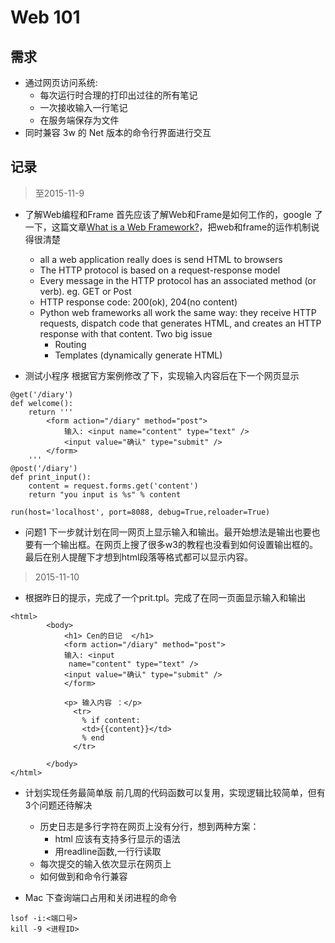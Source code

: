 # Web 101
## 需求
- 通过网页访问系统:
	- 每次运行时合理的打印出过往的所有笔记
	- 一次接收输入一行笔记
	- 在服务端保存为文件
- 同时兼容 3w 的 Net 版本的命令行界面进行交互

## 记录
> 至2015-11-9 

- 了解Web编程和Frame 
首先应该了解Web和Frame是如何工作的，google 了一下，这篇文章[What is a Web Framework?](http://www.jeffknupp.com/blog/2014/03/03/what-is-a-web-framework/)，把web和frame的运作机制说得很清楚
	- all a web application really does is send HTML to browsers
	- The HTTP protocol is based on a request-response model
	- Every message in the HTTP protocol has an associated method (or verb). eg. GET or Post
	- HTTP response code: 200(ok), 204(no content) 
	- Python web frameworks all work the same way: they receive HTTP requests, dispatch code that generates HTML, and creates an HTTP response with that content. Two big issue
		- Routing
		- Templates (dynamically generate HTML)


- 测试小程序
根据官方案例修改了下，实现输入内容后在下一个网页显示

```
@get('/diary')
def welcome():
	return '''
        <form action="/diary" method="post">
            输入: <input name="content" type="text" />
            <input value="确认" type="submit" />
        </form>
    '''
@post('/diary')
def print_input():
	content = request.forms.get('content')
	return "you input is %s" % content

run(host='localhost', port=8088, debug=True,reloader=True)
```

- 问题1
下一步就计划在同一网页上显示输入和输出。最开始想法是输出也要也要有一个输出框。在网页上搜了很多w3的教程也没看到如何设置输出框的。最后在别人提醒下才想到html段落等格式都可以显示内容。

> 2015-11-10

- 根据昨日的提示，完成了一个prit.tpl。完成了在同一页面显示输入和输出

```
<html>
	    <body>
          	<h1> Cen的日记  </h1>
        	<form action="/diary" method="post">
            输入: <input
             name="content" type="text" />
            <input value="确认" type="submit" />
        	</form>

        	<p> 输入内容 ：</p>
        	  <tr>
        		% if content:
        		<td>{{content}}</td>
        		% end
        	  </tr>

        </body>
</html>

```

- 计划实现任务最简单版
前几周的代码函数可以复用，实现逻辑比较简单，但有3个问题还待解决

	- 历史日志是多行字符在网页上没有分行，想到两种方案：
		- html 应该有支持多行显示的语法
		- 用readline函数,一行行读取
	- 每次提交的输入依次显示在网页上
	- 如何做到和命令行兼容

- Mac 下查询端口占用和关闭进程的命令
```
lsof -i:<端口号>
kill -9 <进程ID>

```













